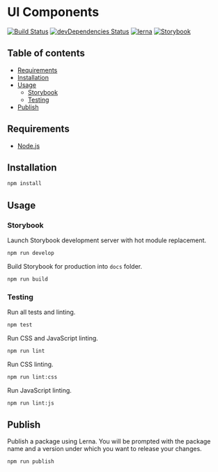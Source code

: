 # UI Components

[![Build Status](https://travis-ci.com/marcobiedermann/ui.svg)](https://travis-ci.com/marcobiedermann/ui)
[![devDependencies Status](https://david-dm.org/marcobiedermann/ui/dev-status.svg)](https://david-dm.org/marcobiedermann/ui?type=dev)
[![lerna](https://img.shields.io/badge/maintained%20with-lerna-cc00ff.svg)](https://lernajs.io/)
[![Storybook](https://cdn.jsdelivr.net/gh/storybookjs/brand@master/badge/badge-storybook.svg)](https://marcobiedermann-ui.netlify.app/)

## Table of contents

- [Requirements](#requirements)
- [Installation](#installation)
- [Usage](#usage)
  - [Storybook](#storybook)
  - [Testing](#testing)
- [Publish](#publish)

## Requirements

- [Node.js](https://nodejs.org)

## Installation

```sh
npm install
```

## Usage

### Storybook

Launch Storybook development server with hot module replacement.

```sh
npm run develop
```

Build Storybook for production into `docs` folder.

```sh
npm run build
```

### Testing

Run all tests and linting.

```sh
npm test
```

Run CSS and JavaScript linting.

```sh
npm run lint
```

Run CSS linting.

```sh
npm run lint:css
```

Run JavaScript linting.

```sh
npm run lint:js
```

## Publish

Publish a package using Lerna. You will be prompted with the package name and a version under which you want to release your changes.

```sh
npm run publish
```
